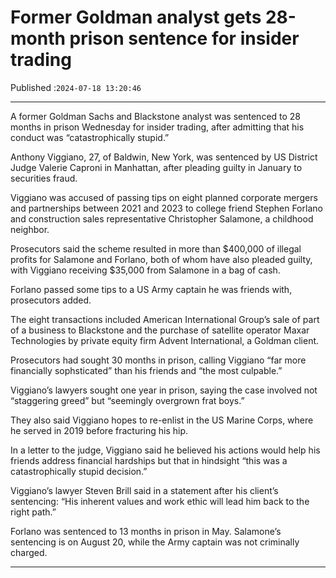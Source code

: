 # Former Goldman analyst gets 28-month prison sentence for insider trading

Published :`2024-07-18 13:20:46`

---

A former Goldman Sachs and Blackstone analyst was sentenced to 28 months in prison Wednesday for insider trading, after admitting that his conduct was “catastrophically stupid.”

Anthony Viggiano, 27, of Baldwin, New York, was sentenced by US District Judge Valerie Caproni in Manhattan, after pleading guilty in January to securities fraud.

Viggiano was accused of passing tips on eight planned corporate mergers and partnerships between 2021 and 2023 to college friend Stephen Forlano and construction sales representative Christopher Salamone, a childhood neighbor.

Prosecutors said the scheme resulted in more than $400,000 of illegal profits for Salamone and Forlano, both of whom have also pleaded guilty, with Viggiano receiving $35,000 from Salamone in a bag of cash.

Forlano passed some tips to a US Army captain he was friends with, prosecutors added.

The eight transactions included American International Group’s sale of part of a business to Blackstone and the purchase of satellite operator Maxar Technologies by private equity firm Advent International, a Goldman client.

Prosecutors had sought 30 months in prison, calling Viggiano “far more financially sophsticated” than his friends and “the most culpable.”

Viggiano’s lawyers sought one year in prison, saying the case involved not “staggering greed” but “seemingly overgrown frat boys.”

They also said Viggiano hopes to re-enlist in the US Marine Corps, where he served in 2019 before fracturing his hip.

In a letter to the judge, Viggiano said he believed his actions would help his friends address financial hardships but that in hindsight “this was a catastrophically stupid decision.”

Viggiano’s lawyer Steven Brill said in a statement after his client’s sentencing: “His inherent values and work ethic will lead him back to the right path.”

Forlano was sentenced to 13 months in prison in May. Salamone’s sentencing is on August 20, while the Army captain was not criminally charged.

---

